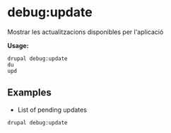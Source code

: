 # debug:update
Mostrar les actualitzacions disponibles per l'aplicació

**Usage:**
```
drupal debug:update
du
upd
```

## Examples
* List of pending updates
```
drupal debug:update
```

